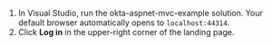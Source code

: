 1. In Visual Studio, run the okta-aspnet-mvc-example solution. Your default browser automatically opens to `localhost:44314`.
2. Click **Log in** in the upper-right corner of the <StackSelector snippet="applang" noSelector inline /> landing page.
